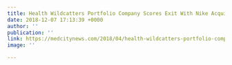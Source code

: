 ```yaml
---
title: Health Wildcatters Portfolio Company Scores Exit With Nike Acquisition
date: 2018-12-07 17:13:39 +0000
author: ''
publication: ''
link: https://medcitynews.com/2018/04/health-wildcatters-portfolio-company-scores-exit-nike-acquisition/?utm_source=hs_email&utm_medium=email&utm_content=2&_hsenc=p2ANqtz-_4_dgxTd3E3geAoAkJ2Fmvp6xStVJMM_KPjHwas20scCRbmBYwiU8LHXfiCYoQKoFtus44OepIghp_dpBMyOQgl-SMuEa8gBVxmpYqxDj_xCeF8F0&_hsmi=2
image: ''

---
```

